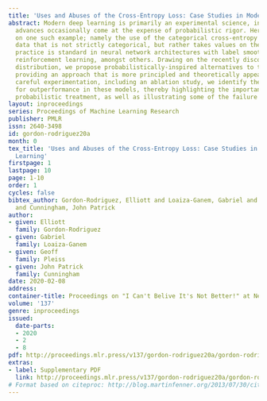 ```yaml
---
title: 'Uses and Abuses of the Cross-Entropy Loss: Case Studies in Modern Deep Learning'
abstract: Modern deep learning is primarily an experimental science, in which empirical
  advances occasionally come at the expense of probabilistic rigor. Here we focus
  on one such example; namely the use of the categorical cross-entropy loss to model
  data that is not strictly categorical, but rather takes values on the simplex. This
  practice is standard in neural network architectures with label smoothing and actor-mimic
  reinforcement learning, amongst others. Drawing on the recently discovered continuous-categorical
  distribution, we propose probabilistically-inspired alternatives to these models,
  providing an approach that is more principled and theoretically appealing. Through
  careful experimentation, including an ablation study, we identify the potential
  for outperformance in these models, thereby highlighting the importance of a proper
  probabilistic treatment, as well as illustrating some of the failure modes thereof.
layout: inproceedings
series: Proceedings of Machine Learning Research
publisher: PMLR
issn: 2640-3498
id: gordon-rodriguez20a
month: 0
tex_title: 'Uses and Abuses of the Cross-Entropy Loss: Case Studies in Modern Deep
  Learning'
firstpage: 1
lastpage: 10
page: 1-10
order: 1
cycles: false
bibtex_author: Gordon-Rodriguez, Elliott and Loaiza-Ganem, Gabriel and Pleiss, Geoff
  and Cunningham, John Patrick
author:
- given: Elliott
  family: Gordon-Rodriguez
- given: Gabriel
  family: Loaiza-Ganem
- given: Geoff
  family: Pleiss
- given: John Patrick
  family: Cunningham
date: 2020-02-08
address: 
container-title: Proceedings on "I Can't Belive It's Not Better!" at NeurIPS Workshop
volume: '137'
genre: inproceedings
issued:
  date-parts:
  - 2020
  - 2
  - 8
pdf: http://proceedings.mlr.press/v137/gordon-rodriguez20a/gordon-rodriguez20a.pdf
extras:
- label: Supplementary PDF
  link: http://proceedings.mlr.press/v137/gordon-rodriguez20a/gordon-rodriguez20a-supp.pdf
# Format based on citeproc: http://blog.martinfenner.org/2013/07/30/citeproc-yaml-for-bibliographies/
---
```

